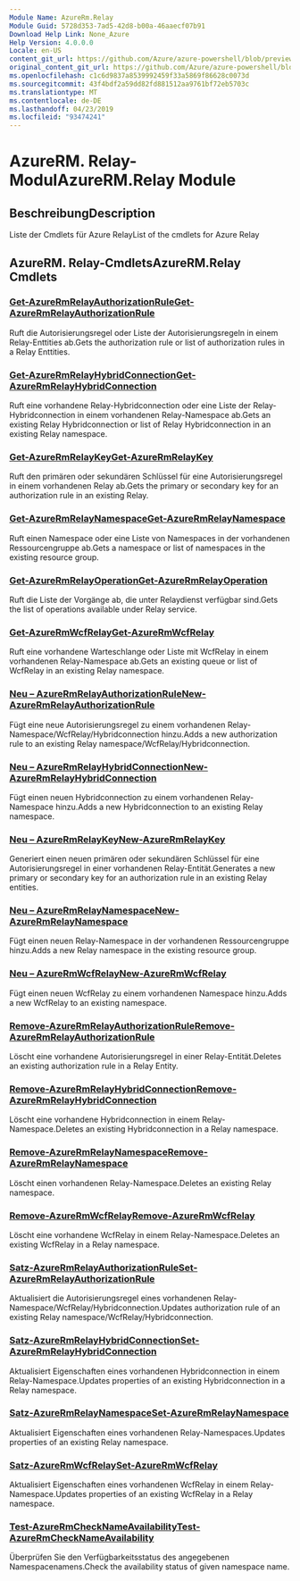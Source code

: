 ```yaml
---
Module Name: AzureRm.Relay
Module Guid: 5728d353-7ad5-42d8-b00a-46aaecf07b91
Download Help Link: None_Azure
Help Version: 4.0.0.0
Locale: en-US
content_git_url: https://github.com/Azure/azure-powershell/blob/preview/src/ResourceManager/Relay/Commands.Relay/help/AzureRM.Relay.md
original_content_git_url: https://github.com/Azure/azure-powershell/blob/preview/src/ResourceManager/Relay/Commands.Relay/help/AzureRM.Relay.md
ms.openlocfilehash: c1c6d9837a8539992459f33a5869f86628c0073d
ms.sourcegitcommit: 43f4bdf2a59dd82fd881512aa9761bf72eb5703c
ms.translationtype: MT
ms.contentlocale: de-DE
ms.lasthandoff: 04/23/2019
ms.locfileid: "93474241"
---
```

# <span data-ttu-id="137fd-101">AzureRM. Relay-Modul</span><span class="sxs-lookup"><span data-stu-id="137fd-101">AzureRM.Relay Module</span></span>
## <span data-ttu-id="137fd-102">Beschreibung</span><span class="sxs-lookup"><span data-stu-id="137fd-102">Description</span></span>
<span data-ttu-id="137fd-103">Liste der Cmdlets für Azure Relay</span><span class="sxs-lookup"><span data-stu-id="137fd-103">List of the cmdlets for Azure Relay</span></span>

## <span data-ttu-id="137fd-104">AzureRM. Relay-Cmdlets</span><span class="sxs-lookup"><span data-stu-id="137fd-104">AzureRM.Relay Cmdlets</span></span>
### [<span data-ttu-id="137fd-105">Get-AzureRmRelayAuthorizationRule</span><span class="sxs-lookup"><span data-stu-id="137fd-105">Get-AzureRmRelayAuthorizationRule</span></span>](Get-AzureRmRelayAuthorizationRule.md)
<span data-ttu-id="137fd-106">Ruft die Autorisierungsregel oder Liste der Autorisierungsregeln in einem Relay-Enttities ab.</span><span class="sxs-lookup"><span data-stu-id="137fd-106">Gets the authorization rule or list of authorization rules in a Relay Enttities.</span></span>

### [<span data-ttu-id="137fd-107">Get-AzureRmRelayHybridConnection</span><span class="sxs-lookup"><span data-stu-id="137fd-107">Get-AzureRmRelayHybridConnection</span></span>](Get-AzureRmRelayHybridConnection.md)
<span data-ttu-id="137fd-108">Ruft eine vorhandene Relay-Hybridconnection oder eine Liste der Relay-Hybridconnection in einem vorhandenen Relay-Namespace ab.</span><span class="sxs-lookup"><span data-stu-id="137fd-108">Gets an existing Relay Hybridconnection or list of Relay Hybridconnection in an existing Relay namespace.</span></span>

### [<span data-ttu-id="137fd-109">Get-AzureRmRelayKey</span><span class="sxs-lookup"><span data-stu-id="137fd-109">Get-AzureRmRelayKey</span></span>](Get-AzureRmRelayKey.md)
<span data-ttu-id="137fd-110">Ruft den primären oder sekundären Schlüssel für eine Autorisierungsregel in einem vorhandenen Relay ab.</span><span class="sxs-lookup"><span data-stu-id="137fd-110">Gets the primary or secondary key for an authorization rule in an existing Relay.</span></span>

### [<span data-ttu-id="137fd-111">Get-AzureRmRelayNamespace</span><span class="sxs-lookup"><span data-stu-id="137fd-111">Get-AzureRmRelayNamespace</span></span>](Get-AzureRmRelayNamespace.md)
<span data-ttu-id="137fd-112">Ruft einen Namespace oder eine Liste von Namespaces in der vorhandenen Ressourcengruppe ab.</span><span class="sxs-lookup"><span data-stu-id="137fd-112">Gets a namespace or list of namespaces in the existing resource group.</span></span>

### [<span data-ttu-id="137fd-113">Get-AzureRmRelayOperation</span><span class="sxs-lookup"><span data-stu-id="137fd-113">Get-AzureRmRelayOperation</span></span>](Get-AzureRmRelayOperation.md)
<span data-ttu-id="137fd-114">Ruft die Liste der Vorgänge ab, die unter Relaydienst verfügbar sind.</span><span class="sxs-lookup"><span data-stu-id="137fd-114">Gets the list of operations available under Relay service.</span></span>

### [<span data-ttu-id="137fd-115">Get-AzureRmWcfRelay</span><span class="sxs-lookup"><span data-stu-id="137fd-115">Get-AzureRmWcfRelay</span></span>](Get-AzureRmWcfRelay.md)
<span data-ttu-id="137fd-116">Ruft eine vorhandene Warteschlange oder Liste mit WcfRelay in einem vorhandenen Relay-Namespace ab.</span><span class="sxs-lookup"><span data-stu-id="137fd-116">Gets an existing queue or list of WcfRelay in an existing Relay namespace.</span></span>

### [<span data-ttu-id="137fd-117">Neu – AzureRmRelayAuthorizationRule</span><span class="sxs-lookup"><span data-stu-id="137fd-117">New-AzureRmRelayAuthorizationRule</span></span>](New-AzureRmRelayAuthorizationRule.md)
<span data-ttu-id="137fd-118">Fügt eine neue Autorisierungsregel zu einem vorhandenen Relay-Namespace/WcfRelay/Hybridconnection hinzu.</span><span class="sxs-lookup"><span data-stu-id="137fd-118">Adds a new authorization rule to an existing Relay namespace/WcfRelay/Hybridconnection.</span></span>

### [<span data-ttu-id="137fd-119">Neu – AzureRmRelayHybridConnection</span><span class="sxs-lookup"><span data-stu-id="137fd-119">New-AzureRmRelayHybridConnection</span></span>](New-AzureRmRelayHybridConnection.md)
<span data-ttu-id="137fd-120">Fügt einen neuen Hybridconnection zu einem vorhandenen Relay-Namespace hinzu.</span><span class="sxs-lookup"><span data-stu-id="137fd-120">Adds a new Hybridconnection to an existing Relay namespace.</span></span>

### [<span data-ttu-id="137fd-121">Neu – AzureRmRelayKey</span><span class="sxs-lookup"><span data-stu-id="137fd-121">New-AzureRmRelayKey</span></span>](New-AzureRmRelayKey.md)
<span data-ttu-id="137fd-122">Generiert einen neuen primären oder sekundären Schlüssel für eine Autorisierungsregel in einer vorhandenen Relay-Entität.</span><span class="sxs-lookup"><span data-stu-id="137fd-122">Generates a new primary or secondary key for an authorization rule in an existing Relay entities.</span></span>

### [<span data-ttu-id="137fd-123">Neu – AzureRmRelayNamespace</span><span class="sxs-lookup"><span data-stu-id="137fd-123">New-AzureRmRelayNamespace</span></span>](New-AzureRmRelayNamespace.md)
<span data-ttu-id="137fd-124">Fügt einen neuen Relay-Namespace in der vorhandenen Ressourcengruppe hinzu.</span><span class="sxs-lookup"><span data-stu-id="137fd-124">Adds a new Relay namespace in the existing resource group.</span></span>

### [<span data-ttu-id="137fd-125">Neu – AzureRmWcfRelay</span><span class="sxs-lookup"><span data-stu-id="137fd-125">New-AzureRmWcfRelay</span></span>](New-AzureRmWcfRelay.md)
<span data-ttu-id="137fd-126">Fügt einen neuen WcfRelay zu einem vorhandenen Namespace hinzu.</span><span class="sxs-lookup"><span data-stu-id="137fd-126">Adds a new WcfRelay to an existing namespace.</span></span>

### [<span data-ttu-id="137fd-127">Remove-AzureRmRelayAuthorizationRule</span><span class="sxs-lookup"><span data-stu-id="137fd-127">Remove-AzureRmRelayAuthorizationRule</span></span>](Remove-AzureRmRelayAuthorizationRule.md)
<span data-ttu-id="137fd-128">Löscht eine vorhandene Autorisierungsregel in einer Relay-Entität.</span><span class="sxs-lookup"><span data-stu-id="137fd-128">Deletes an existing authorization rule in a Relay Entity.</span></span>

### [<span data-ttu-id="137fd-129">Remove-AzureRmRelayHybridConnection</span><span class="sxs-lookup"><span data-stu-id="137fd-129">Remove-AzureRmRelayHybridConnection</span></span>](Remove-AzureRmRelayHybridConnection.md)
<span data-ttu-id="137fd-130">Löscht eine vorhandene Hybridconnection in einem Relay-Namespace.</span><span class="sxs-lookup"><span data-stu-id="137fd-130">Deletes an existing Hybridconnection in a Relay namespace.</span></span>

### [<span data-ttu-id="137fd-131">Remove-AzureRmRelayNamespace</span><span class="sxs-lookup"><span data-stu-id="137fd-131">Remove-AzureRmRelayNamespace</span></span>](Remove-AzureRmRelayNamespace.md)
<span data-ttu-id="137fd-132">Löscht einen vorhandenen Relay-Namespace.</span><span class="sxs-lookup"><span data-stu-id="137fd-132">Deletes an existing Relay namespace.</span></span>

### [<span data-ttu-id="137fd-133">Remove-AzureRmWcfRelay</span><span class="sxs-lookup"><span data-stu-id="137fd-133">Remove-AzureRmWcfRelay</span></span>](Remove-AzureRmWcfRelay.md)
<span data-ttu-id="137fd-134">Löscht eine vorhandene WcfRelay in einem Relay-Namespace.</span><span class="sxs-lookup"><span data-stu-id="137fd-134">Deletes an existing WcfRelay in a Relay namespace.</span></span>

### [<span data-ttu-id="137fd-135">Satz-AzureRmRelayAuthorizationRule</span><span class="sxs-lookup"><span data-stu-id="137fd-135">Set-AzureRmRelayAuthorizationRule</span></span>](Set-AzureRmRelayAuthorizationRule.md)
<span data-ttu-id="137fd-136">Aktualisiert die Autorisierungsregel eines vorhandenen Relay-Namespace/WcfRelay/Hybridconnection.</span><span class="sxs-lookup"><span data-stu-id="137fd-136">Updates authorization rule of an existing Relay namespace/WcfRelay/Hybridconnection.</span></span>

### [<span data-ttu-id="137fd-137">Satz-AzureRmRelayHybridConnection</span><span class="sxs-lookup"><span data-stu-id="137fd-137">Set-AzureRmRelayHybridConnection</span></span>](Set-AzureRmRelayHybridConnection.md)
<span data-ttu-id="137fd-138">Aktualisiert Eigenschaften eines vorhandenen Hybridconnection in einem Relay-Namespace.</span><span class="sxs-lookup"><span data-stu-id="137fd-138">Updates properties of an existing Hybridconnection in a Relay namespace.</span></span>

### [<span data-ttu-id="137fd-139">Satz-AzureRmRelayNamespace</span><span class="sxs-lookup"><span data-stu-id="137fd-139">Set-AzureRmRelayNamespace</span></span>](Set-AzureRmRelayNamespace.md)
<span data-ttu-id="137fd-140">Aktualisiert Eigenschaften eines vorhandenen Relay-Namespaces.</span><span class="sxs-lookup"><span data-stu-id="137fd-140">Updates properties of an existing Relay namespace.</span></span>

### [<span data-ttu-id="137fd-141">Satz-AzureRmWcfRelay</span><span class="sxs-lookup"><span data-stu-id="137fd-141">Set-AzureRmWcfRelay</span></span>](Set-AzureRmWcfRelay.md)
<span data-ttu-id="137fd-142">Aktualisiert Eigenschaften eines vorhandenen WcfRelay in einem Relay-Namespace.</span><span class="sxs-lookup"><span data-stu-id="137fd-142">Updates properties of an existing WcfRelay in a Relay namespace.</span></span>

### [<span data-ttu-id="137fd-143">Test-AzureRmCheckNameAvailability</span><span class="sxs-lookup"><span data-stu-id="137fd-143">Test-AzureRmCheckNameAvailability</span></span>](Test-AzureRmCheckNameAvailability.md)
<span data-ttu-id="137fd-144">Überprüfen Sie den Verfügbarkeitsstatus des angegebenen Namespacenamens.</span><span class="sxs-lookup"><span data-stu-id="137fd-144">Check the availability status of given namespace name.</span></span>

